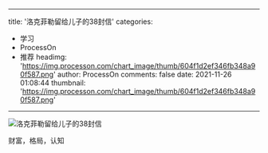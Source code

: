 
---
title: '洛克菲勒留给儿子的38封信'
categories: 
 - 学习
 - ProcessOn
 - 推荐
headimg: 'https://img.processon.com/chart_image/thumb/604f1d2ef346fb348a90f587.png'
author: ProcessOn
comments: false
date: 2021-11-26 01:08:44
thumbnail: 'https://img.processon.com/chart_image/thumb/604f1d2ef346fb348a90f587.png'
---

<div>   
<img class="thumb" alt="洛克菲勒留给儿子的38封信" src="https://img.processon.com/chart_image/thumb/604f1d2ef346fb348a90f587.png" referrerpolicy="no-referrer">
<p>财富，格局，认知</p>  
</div>
            